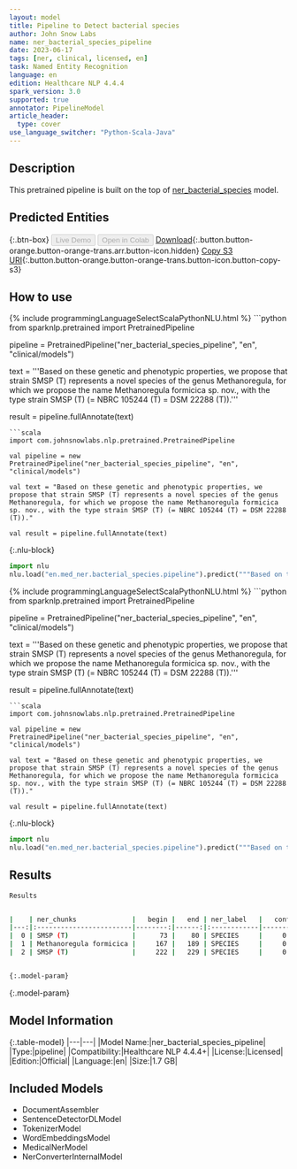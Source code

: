 ```yaml
---
layout: model
title: Pipeline to Detect bacterial species
author: John Snow Labs
name: ner_bacterial_species_pipeline
date: 2023-06-17
tags: [ner, clinical, licensed, en]
task: Named Entity Recognition
language: en
edition: Healthcare NLP 4.4.4
spark_version: 3.0
supported: true
annotator: PipelineModel
article_header:
  type: cover
use_language_switcher: "Python-Scala-Java"
---
```


## Description

This pretrained pipeline is built on the top of [ner_bacterial_species](https://nlp.johnsnowlabs.com/2021/04/01/ner_bacterial_species_en.html) model.

## Predicted Entities



{:.btn-box}
<button class="button button-orange" disabled>Live Demo</button>
<button class="button button-orange" disabled>Open in Colab</button>
[Download](https://s3.amazonaws.com/auxdata.johnsnowlabs.com/clinical/models/ner_bacterial_species_pipeline_en_4.4.4_3.0_1686981408469.zip){:.button.button-orange.button-orange-trans.arr.button-icon.hidden}
[Copy S3 URI](s3://auxdata.johnsnowlabs.com/clinical/models/ner_bacterial_species_pipeline_en_4.4.4_3.0_1686981408469.zip){:.button.button-orange.button-orange-trans.button-icon.button-copy-s3}

## How to use

<div class="tabs-box" markdown="1">
{% include programmingLanguageSelectScalaPythonNLU.html %}
```python
from sparknlp.pretrained import PretrainedPipeline

pipeline = PretrainedPipeline("ner_bacterial_species_pipeline", "en", "clinical/models")

text = '''Based on these genetic and phenotypic properties, we propose that strain SMSP (T) represents a novel species of the genus Methanoregula, for which we propose the name Methanoregula formicica sp. nov., with the type strain SMSP (T) (= NBRC 105244 (T) = DSM 22288 (T)).'''

result = pipeline.fullAnnotate(text)
```
```scala
import com.johnsnowlabs.nlp.pretrained.PretrainedPipeline

val pipeline = new PretrainedPipeline("ner_bacterial_species_pipeline", "en", "clinical/models")

val text = "Based on these genetic and phenotypic properties, we propose that strain SMSP (T) represents a novel species of the genus Methanoregula, for which we propose the name Methanoregula formicica sp. nov., with the type strain SMSP (T) (= NBRC 105244 (T) = DSM 22288 (T))."

val result = pipeline.fullAnnotate(text)
```


{:.nlu-block}
```python
import nlu
nlu.load("en.med_ner.bacterial_species.pipeline").predict("""Based on these genetic and phenotypic properties, we propose that strain SMSP (T) represents a novel species of the genus Methanoregula, for which we propose the name Methanoregula formicica sp. nov., with the type strain SMSP (T) (= NBRC 105244 (T) = DSM 22288 (T)).""")
```

</div>

<div class="tabs-box" markdown="1">
{% include programmingLanguageSelectScalaPythonNLU.html %}
```python
from sparknlp.pretrained import PretrainedPipeline

pipeline = PretrainedPipeline("ner_bacterial_species_pipeline", "en", "clinical/models")

text = '''Based on these genetic and phenotypic properties, we propose that strain SMSP (T) represents a novel species of the genus Methanoregula, for which we propose the name Methanoregula formicica sp. nov., with the type strain SMSP (T) (= NBRC 105244 (T) = DSM 22288 (T)).'''

result = pipeline.fullAnnotate(text)
```
```scala
import com.johnsnowlabs.nlp.pretrained.PretrainedPipeline

val pipeline = new PretrainedPipeline("ner_bacterial_species_pipeline", "en", "clinical/models")

val text = "Based on these genetic and phenotypic properties, we propose that strain SMSP (T) represents a novel species of the genus Methanoregula, for which we propose the name Methanoregula formicica sp. nov., with the type strain SMSP (T) (= NBRC 105244 (T) = DSM 22288 (T))."

val result = pipeline.fullAnnotate(text)
```

{:.nlu-block}
```python
import nlu
nlu.load("en.med_ner.bacterial_species.pipeline").predict("""Based on these genetic and phenotypic properties, we propose that strain SMSP (T) represents a novel species of the genus Methanoregula, for which we propose the name Methanoregula formicica sp. nov., with the type strain SMSP (T) (= NBRC 105244 (T) = DSM 22288 (T)).""")
```
</div>

## Results

```bash
Results


|    | ner_chunks              |   begin |   end | ner_label   |   confidence |
|---:|:------------------------|--------:|------:|:------------|-------------:|
|  0 | SMSP (T)                |      73 |    80 | SPECIES     |     0.9725   |
|  1 | Methanoregula formicica |     167 |   189 | SPECIES     |     0.97935  |
|  2 | SMSP (T)                |     222 |   229 | SPECIES     |     0.991975 |


{:.model-param}
```

{:.model-param}
## Model Information

{:.table-model}
|---|---|
|Model Name:|ner_bacterial_species_pipeline|
|Type:|pipeline|
|Compatibility:|Healthcare NLP 4.4.4+|
|License:|Licensed|
|Edition:|Official|
|Language:|en|
|Size:|1.7 GB|

## Included Models

- DocumentAssembler
- SentenceDetectorDLModel
- TokenizerModel
- WordEmbeddingsModel
- MedicalNerModel
- NerConverterInternalModel